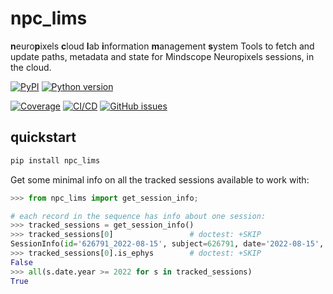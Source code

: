 # npc_lims

**n**euro**p**ixels **c**loud **l**ab **i**nformation **m**anagement **s**ystem
Tools to fetch and update paths, metadata and state for Mindscope Neuropixels sessions, in the cloud.

[![PyPI](https://img.shields.io/pypi/v/npc-lims.svg?label=PyPI&color=blue)](https://pypi.org/project/npc-lims/)
[![Python version](https://img.shields.io/pypi/pyversions/npc-lims)](https://pypi.org/project/npc-lims/)

[![Coverage](https://img.shields.io/codecov/c/github/alleninstitute/npc_lims?logo=codecov)](https://app.codecov.io/github/AllenInstitute/npc_lims)
[![CI/CD](https://img.shields.io/github/actions/workflow/status/alleninstitute/npc_lims/publish.yml?label=CI/CD&logo=github)](https://github.com/alleninstitute/npc_lims/actions/workflows/publish.yml)
[![GitHub
issues](https://img.shields.io/github/issues/alleninstitute/npc_lims?logo=github)](https://github.com/alleninstitute/npc_lims/issues)

## quickstart

```bash
pip install npc_lims
```

Get some minimal info on all the tracked sessions available to work with:

```python
>>> from npc_lims import get_session_info;

# each record in the sequence has info about one session:
>>> tracked_sessions = get_session_info()
>>> tracked_sessions[0]                 # doctest: +SKIP
SessionInfo(id='626791_2022-08-15', subject=626791, date='2022-08-15', idx=0, project='DRPilotSession', is_ephys=True, is_sync=True, allen_path=PosixUPath('//allen/programs/mindscope/workgroups/dynamicrouting/PilotEphys/Task 2 pilot/DRpilot_626791_20220815'))
>>> tracked_sessions[0].is_ephys        # doctest: +SKIP 
False
>>> all(s.date.year >= 2022 for s in tracked_sessions)
True

```
